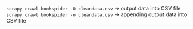 `scrapy crawl bookspider -O cleandata.csv` -> output data into CSV file
`scrapy crawl bookspider -o cleandata.csv` -> appending output data into CSV file